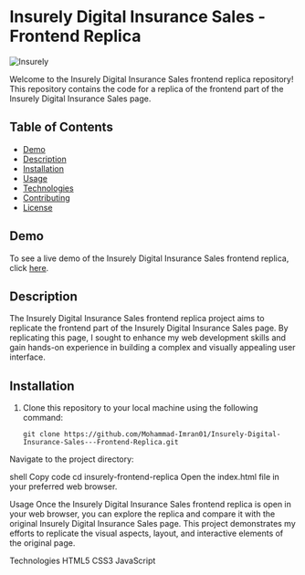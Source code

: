 # Insurely Digital Insurance Sales - Frontend Replica

![Insurely](insurely-screenshot.png)

Welcome to the Insurely Digital Insurance Sales frontend replica repository! This repository contains the code for a replica of the frontend part of the Insurely Digital Insurance Sales page.

## Table of Contents

- [Demo](#demo)
- [Description](#description)
- [Installation](#installation)
- [Usage](#usage)
- [Technologies](#technologies)
- [Contributing](#contributing)
- [License](#license)

## Demo

To see a live demo of the Insurely Digital Insurance Sales frontend replica, click [here](https://your-demo-link.com).

## Description

The Insurely Digital Insurance Sales frontend replica project aims to replicate the frontend part of the Insurely Digital Insurance Sales page. By replicating this page, I sought to enhance my web development skills and gain hands-on experience in building a complex and visually appealing user interface.

## Installation

1. Clone this repository to your local machine using the following command:

   ```shell
   git clone https://github.com/Mohammad-Imran01/Insurely-Digital-Insurance-Sales---Frontend-Replica.git
   
Navigate to the project directory:

shell
Copy code
cd insurely-frontend-replica
Open the index.html file in your preferred web browser.

Usage
Once the Insurely Digital Insurance Sales frontend replica is open in your web browser, you can explore the replica and compare it with the original Insurely Digital Insurance Sales page. This project demonstrates my efforts to replicate the visual aspects, layout, and interactive elements of the original page.

Technologies
HTML5
CSS3
JavaScript
